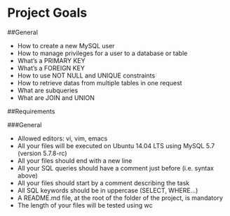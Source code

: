 # Project Goals

##General

*   How to create a new MySQL user
*   How to manage privileges for a user to a database or table
*   What’s a PRIMARY KEY
*   What’s a FOREIGN KEY
*   How to use NOT NULL and UNIQUE constraints
*   How to retrieve datas from multiple tables in one request
*   What are subqueries
*   What are JOIN and UNION

##Requirements

###General

*   Allowed editors: vi, vim, emacs
*    All your files will be executed on Ubuntu 14.04 LTS using MySQL 5.7 (version 5.7.8-rc)
*   All your files should end with a new line
*    All your SQL queries should have a comment just before (i.e. syntax above)
*    All your files should start by a comment describing the task
*    All SQL keywords should be in uppercase (SELECT, WHERE…)
*    A README.md file, at the root of the folder of the project, is mandatory
*    The length of your files will be tested using wc
